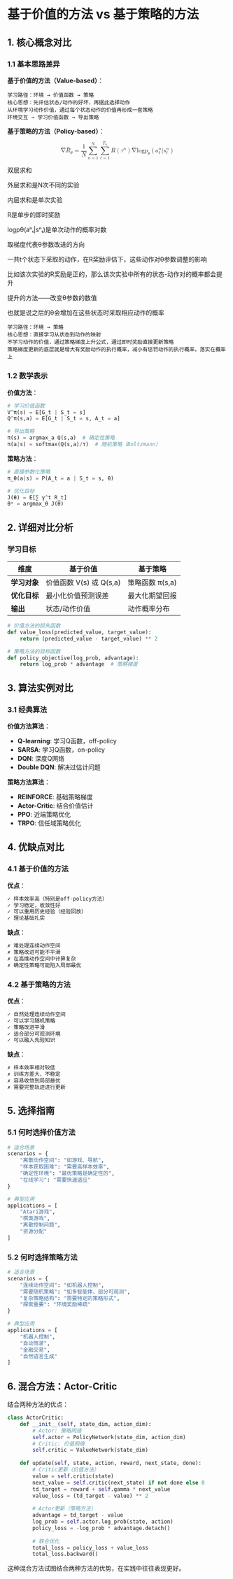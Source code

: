 # 基于价值的方法 vs 基于策略的方法

## 1. 核心概念对比

### 1.1 基本思路差异

**基于价值的方法（Value-based）**：

```
学习路径：环境 → 价值函数 → 策略
核心思想：先评估状态/动作的好坏，再据此选择动作
从环境学习动作价值，通过每个状态动作的价值再形成一套策略
环境交互 → 学习价值函数 → 导出策略
```

**基于策略的方法（Policy-based）**：

<math xmlns="http://www.w3.org/1998/Math/MathML" display="block"><semantics><mrow><mi mathvariant="normal">∇</mi><msub><mover accent="true"><mi>R</mi><mo>ˉ</mo></mover><mi>θ</mi></msub><mo>=</mo><mfrac><mn>1</mn><mi>N</mi></mfrac><munderover><mo>∑</mo><mrow><mi>n</mi><mo>=</mo><mn>1</mn></mrow><mi>N</mi></munderover><munderover><mo>∑</mo><mrow><mi>t</mi><mo>=</mo><mn>1</mn></mrow><msub><mi>T</mi><mi>n</mi></msub></munderover><mi>R</mi><mrow><mo fence="true">(</mo><msup><mi>τ</mi><mi>n</mi></msup><mo fence="true">)</mo></mrow><mi mathvariant="normal">∇</mi><mi>log</mi><mo>⁡</mo><msub><mi>p</mi><mi>θ</mi></msub><mrow><mo fence="true">(</mo><msubsup><mi>a</mi><mi>t</mi><mi>n</mi></msubsup><mi mathvariant="normal">∣</mi><msubsup><mi>s</mi><mi>t</mi><mi>n</mi></msubsup><mo fence="true">)</mo></mrow></mrow><annotation encoding="application/x-tex">\\nabla \\bar{R}\_{\\theta} = \\frac{1}{N}\\sum\_{n = 1}^{N}\\sum\_{t = 1}^{T\_{n}}R\\left(\\tau^{n}\\right)\\nabla \\log p\_{\\theta}\\left(a\_{t}^{n}|s\_{t}^{n}\\right)</annotation></semantics></math>

双层求和

外层求和是N次不同的实验

内层求和是单次实验

R是单步的即时奖励

logpθ(aⁿₜ|sⁿₜ)是单次动作的概率对数

取梯度代表θ参数改进的方向

一共t个状态下采取的动作，在R奖励评估下，这些动作对θ参数调整的影响

比如该次实验的R奖励是正的，那么该次实验中所有的状态-动作对的概率都会提升

提升的方法——改变θ参数的数值

也就是说之后的θ会增加在这些状态时采取相应动作的概率

```
学习路径：环境 → 策略
核心思想：直接学习从状态到动作的映射
不学习动作的价值，通过策略梯度上升公式，通过即时奖励直接更新策略
策略梯度更新的底层就是增大有奖励动作的执行概率，减小有惩罚动作的执行概率，落实在概率上
```

### 1.2 数学表示

**价值方法**：

```python
# 学习价值函数
V^π(s) = E[G_t | S_t = s]
Q^π(s,a) = E[G_t | S_t = s, A_t = a]

# 导出策略
π(s) = argmax_a Q(s,a)  # 确定性策略
π(a|s) = softmax(Q(s,a)/τ)  # 随机策略（Boltzmann）
```

**策略方法**：

```python
# 直接参数化策略
π_θ(a|s) = P(A_t = a | S_t = s, θ)

# 优化目标
J(θ) = E[∑ γ^t R_t]
θ* = argmax_θ J(θ)
```

## 2. 详细对比分析

### 学习目标


| 维度         | 基于价值                | 基于策略         |
| ------------ | ----------------------- | ---------------- |
| **学习对象** | 价值函数 V(s) 或 Q(s,a) | 策略函数 π(s,a) |
| **优化目标** | 最小化价值预测误差      | 最大化期望回报   |
| **输出**     | 状态/动作价值           | 动作概率分布     |

```python
# 价值方法的损失函数
def value_loss(predicted_value, target_value):
    return (predicted_value - target_value) ** 2

# 策略方法的目标函数
def policy_objective(log_prob, advantage):
    return log_prob * advantage  # 策略梯度
```


## 3. 算法实例对比

### 3.1 经典算法

**价值方法算法**：

- **Q-learning**: 学习Q函数，off-policy
- **SARSA**: 学习Q函数，on-policy
- **DQN**: 深度Q网络
- **Double DQN**: 解决过估计问题

**策略方法算法**：

- **REINFORCE**: 基础策略梯度
- **Actor-Critic**: 结合价值估计
- **PPO**: 近端策略优化
- **TRPO**: 信任域策略优化


## 4. 优缺点对比

### 4.1 基于价值的方法

**优点**：

```python
✓ 样本效率高（特别是off-policy方法）
✓ 学习稳定，收敛性好
✓ 可以重用历史经验（经验回放）
✓ 理论基础扎实
```

**缺点**：

```python
✗ 难处理连续动作空间
✗ 策略改进可能不平滑
✗ 在高维动作空间中计算复杂
✗ 确定性策略可能陷入局部最优
```

### 4.2 基于策略的方法

**优点**：

```python
✓ 自然处理连续动作空间
✓ 可以学习随机策略
✓ 策略改进平滑
✓ 适合部分可观测环境
✓ 可以融入先验知识
```

**缺点**：

```python
✗ 样本效率相对较低
✗ 训练方差大，不稳定
✗ 容易收敛到局部最优
✗ 需要完整轨迹进行更新
```

## 5. 选择指南

### 5.1 何时选择价值方法

```python
# 适合场景
scenarios = {
    "离散动作空间": "如游戏、导航",
    "样本获取困难": "需要高样本效率",
    "确定性环境": "最优策略是确定性的",
    "在线学习": "需要快速适应"
}

# 典型应用
applications = [
    "Atari游戏",
    "棋类游戏",
    "离散控制问题",
    "资源分配"
]
```

### 5.2 何时选择策略方法

```python
# 适合场景
scenarios = {
    "连续动作空间": "如机器人控制",
    "需要随机策略": "如多智能体、部分可观测",
    "复杂策略结构": "需要特定的策略形式",
    "探索重要": "环境奖励稀疏"
}

# 典型应用
applications = [
    "机器人控制",
    "自动驾驶",
    "金融交易",
    "自然语言生成"
]
```

## 6. 混合方法：Actor-Critic

结合两种方法的优点：

```python
class ActorCritic:
    def __init__(self, state_dim, action_dim):
        # Actor: 策略网络
        self.actor = PolicyNetwork(state_dim, action_dim)
        # Critic: 价值网络
        self.critic = ValueNetwork(state_dim)
  
    def update(self, state, action, reward, next_state, done):
        # Critic更新（价值方法）
        value = self.critic(state)
        next_value = self.critic(next_state) if not done else 0
        td_target = reward + self.gamma * next_value
        value_loss = (td_target - value) ** 2
  
        # Actor更新（策略方法）
        advantage = td_target - value
        log_prob = self.actor.log_prob(state, action)
        policy_loss = -log_prob * advantage.detach()
  
        # 联合优化
        total_loss = policy_loss + value_loss
        total_loss.backward()
```

这种混合方法试图结合两种方法的优势，在实践中往往表现更好。
